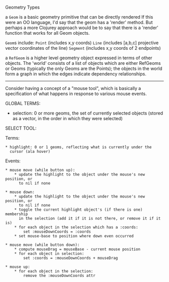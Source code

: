 Geometry Types

a `Geom` is a basic geometry primitive that can be directly rendered
  If this were an OO language, I'd say that the geom has a 'render' method.
  But perhaps a more Clojurey approach would be to say that there is a 'render'
  function that works for all Geom objects.
   
  `Geom`s include:
       `Point`   (includes x,y coords)
       `Line`    (includes [a,b,c] projective vector coordinates of the line)
       `Segment` (includes x,y coords of 2 endpoints)
   
a `RefGeom` is a higher level geometry object expressed in terms of other objects.
  The 'world' consists of a list of objects which are either RefGeoms or Geoms (typically
  the only Geoms are the Points); the objects in the world form a graph in which
  the edges indicate dependency relationships.

------------------------------------------------------------------------

Consider having a concept of a "mouse tool", which is basically a specification
of what happens in response to various mouse events.

GLOBAL TERMS:

   * selection: 0 or more geoms, the set of currently selected objects
     (stored as a vector, in the order in which they were selected)

SELECT TOOL:

  Terms:

    * highlight: 0 or 1 geoms, reflecting what is currently under the
      cursor (ala hover)
       
  Events:

    * mouse move (while button up):
        * update the highlight to the object under the mouse's new position, or
          to nil if none

    * mouse down:
        * update the highlight to the object under the mouse's new position, or
          to nil if none
        * toggle the current highlight object's (if there is one) membership
          in the selection (add it if it is not there, or remove it if it is)
        * for each object in the selection which has a :coords:
            set :mouseDownCoords = :coords
        * set mouse-base to position where down even occurred

    * mouse move (while button down):
        * compute mouseDrag = mouseBase - current mouse position
        * for each object in selection:
            set :coords = :mouseDownCoords + mouseDrag

    * mouse up:
        * for each object in the selection:
            remove the :mouseDownCoords attr

